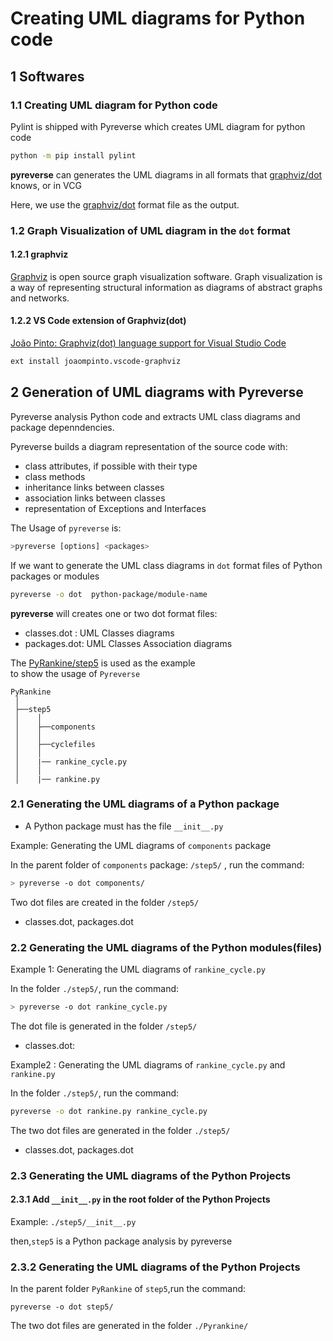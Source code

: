 
# Creating UML diagrams for Python code

## 1 Softwares

### 1.1 Creating UML diagram for Python code

Pylint is shipped with Pyreverse which creates UML diagram for python code

```bash
python -m pip install pylint
```

**pyreverse** can generates the UML diagrams in all formats that [graphviz/dot](https://en.wikipedia.org/wiki/DOT_(graph_description_language)) knows, or in VCG

Here, we use the [graphviz/dot](https://en.wikipedia.org/wiki/DOT_(graph_description_language)) format file as the output.

### 1.2 Graph Visualization of UML diagram in the `dot` format

#### 1.2.1 graphviz

[Graphviz](http://www.graphviz.org/) is open source graph visualization software. Graph visualization is a way of representing structural information as diagrams of abstract graphs and networks.

#### 1.2.2 VS Code extension of Graphviz(dot)

[João Pinto: Graphviz(dot) language support for Visual Studio Code](https://github.com/joaompinto/vscode-graphviz)

```bash
ext install joaompinto.vscode-graphviz
```

## 2 Generation of UML diagrams with Pyreverse

Pyreverse analysis Python code and extracts UML class diagrams and package depenndencies.

Pyreverse builds a diagram representation of the source code with:

* class attributes, if possible with their type
* class methods
* inheritance links between classes
* association links between classes
* representation of Exceptions and Interfaces

The Usage of `pyreverse` is:

```bash
>pyreverse [options] <packages>
```

If we want to generate the UML class diagrams in `dot` format files of Python packages or modules

```bash
pyreverse -o dot  python-package/module-name
```

**pyreverse** will creates one or two dot format files:

* classes.dot : UML Classes diagrams
* packages.dot: UML Classes Association diagrams  

The [PyRankine/step5](https://github.com/PySEE/PyRankine/tree/master/step5) is used as the example  
to show the usage of `Pyreverse` 

```
PyRankine
 │
 ├──step5
 │    │
 │    ├──components   
 │    │      
 │    ├──cyclefiles
 │    │        
 │    |── rankine_cycle.py
 │    │
 │    |── rankine.py
```     

### 2.1 Generating the UML diagrams of a Python package

* A Python package must has the file `__init__.py`

Example: Generating the UML diagrams of `components` package

In the parent folder of `components` package: `/step5/` , run the command:

```bash
> pyreverse -o dot components/
```

Two dot files are created in the folder `/step5/`

* classes.dot, packages.dot 

### 2.2 Generating the UML diagrams of the Python modules(files)

Example 1: Generating the UML diagrams of `rankine_cycle.py`

In the folder `./step5/`, run the command:

```bash
> pyreverse -o dot rankine_cycle.py
```

The dot file is generated in the folder `/step5/`

* classes.dot: 

Example2 : Generating the UML diagrams of `rankine_cycle.py` and `rankine.py`

In the folder `./step5/`, run the command:

```bash
pyreverse -o dot rankine.py rankine_cycle.py
```
The two dot files are generated in the folder `./step5/`
* classes.dot, packages.dot  

### 2.3 Generating the UML diagrams of the Python Projects

#### 2.3.1 Add `__init__.py` in the root folder of the Python Projects

 Example: `./step5/__init__.py`

 then,`step5` is a Python package analysis by pyreverse

### 2.3.2 Generating the UML diagrams of the Python Projects 

In the parent folder `PyRankine` of `step5`,run the command:

```
pyreverse -o dot step5/
```

The two dot files are generated in the folder `./Pyrankine/`


